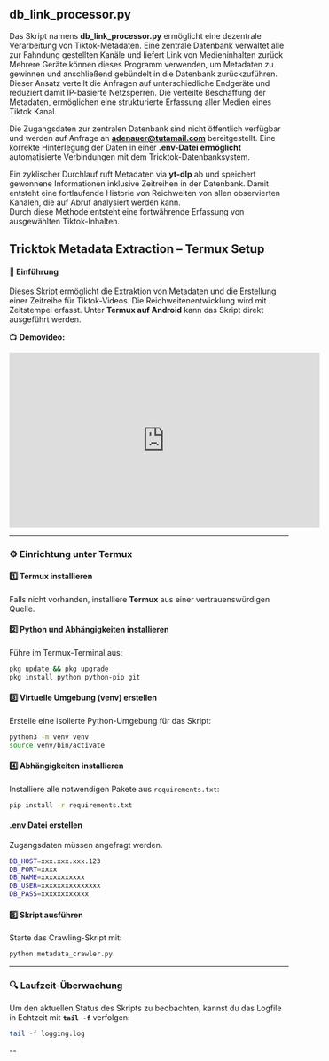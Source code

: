 ## db_link_processor.py

Das Skript namens **db_link_processor.py** ermöglicht eine dezentrale Verarbeitung von Tiktok-Metadaten.
Eine zentrale Datenbank verwaltet alle zur Fahndung gestellten Kanäle und liefert Link von Medieninhalten zurück
Mehrere Geräte können dieses Programm  verwenden, um Metadaten zu gewinnen und anschließend gebündelt in die Datenbank zurückzuführen.
Dieser Ansatz verteilt die Anfragen auf unterschiedliche Endgeräte und reduziert damit IP-basierte Netzsperren. Die verteilte Beschaffung der Metadaten, ermöglichen eine strukturierte Erfassung aller Medien eines Tiktok Kanal.


Die Zugangsdaten zur zentralen Datenbank sind nicht öffentlich verfügbar und werden auf Anfrage an **adenauer@tutamail.com** bereitgestellt.
Eine korrekte Hinterlegung der Daten in einer **.env-Datei ermöglicht** automatisierte Verbindungen mit dem Tricktok-Datenbanksystem.

Ein zyklischer Durchlauf  ruft Metadaten via **yt-dlp** ab und speichert gewonnene Informationen inklusive Zeitreihen in der Datenbank.
Damit entsteht eine fortlaufende Historie von Reichweiten von allen observierten Kanälen, die auf Abruf analysiert werden kann.  
Durch diese Methode entsteht eine fortwährende Erfassung von ausgewählten Tiktok-Inhalten.


## Tricktok Metadata Extraction – Termux Setup

#### 📌 Einführung
Dieses Skript ermöglicht die Extraktion von Metadaten und die Erstellung einer Zeitreihe für Tiktok-Videos. Die Reichweitenentwicklung wird mit Zeitstempel erfasst. Unter **Termux auf Android** kann das Skript direkt ausgeführt werden.

📺 **Demovideo:**  
<iframe title="termux_crawl" width="560" height="315" src="https://archive.afd-verbot.de/videos/embed/1ec7ccc9-2651-42c8-82f1-d27835b8182e" frameborder="0" allowfullscreen="" sandbox="allow-same-origin allow-scripts allow-popups allow-forms"></iframe>

---

### ⚙️ Einrichtung unter Termux

#### 1️⃣ **Termux installieren**
Falls nicht vorhanden, installiere **Termux** aus einer vertrauenswürdigen Quelle.

#### 2️⃣ **Python und Abhängigkeiten installieren**
Führe im Termux-Terminal aus:
```bash
pkg update && pkg upgrade
pkg install python python-pip git
```

#### 3️⃣ **Virtuelle Umgebung (venv) erstellen**
Erstelle eine isolierte Python-Umgebung für das Skript:
```bash
python3 -m venv venv
source venv/bin/activate
```

#### 4️⃣ **Abhängigkeiten installieren**
Installiere alle notwendigen Pakete aus `requirements.txt`:
```bash
pip install -r requirements.txt
```


#### **.env Datei erstellen**

Zugangsdaten müssen angefragt werden.


```bash
DB_HOST=xxx.xxx.xxx.123
DB_PORT=xxxx
DB_NAME=xxxxxxxxxxx
DB_USER=xxxxxxxxxxxxxxx
DB_PASS=xxxxxxxxxxxx
```

#### 5️⃣ **Skript ausführen**
Starte das Crawling-Skript mit:
```bash
python metadata_crawler.py
```

---

### 🔍 **Laufzeit-Überwachung**
Um den aktuellen Status des Skripts zu beobachten, kannst du das Logfile in Echtzeit mit **`tail -f`** verfolgen:
```bash
tail -f logging.log
```

--